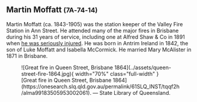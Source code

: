 ## Martin Moffatt <small>(7A‑74‑14)</small>

Martin Moffatt (ca. 1843-1905) was the station keeper of the Valley Fire Station in Ann Street. He attended many of the major fires in Brisbane during his 31 years of service, including one at Alfred Shaw & Co in 1891 when [he was seriously injured](https://trove.nla.gov.au/newspaper/article/184253875). He was born in Antrim Ireland in 1842, the son of Luke Moffatt and Isabella McCormick. He married Mary McAlister in 1871 in Brisbane.

<figure markdown>
  ![Great fire in Queen Street, Brisbane 1864](../assets/queen-street-fire-1864.jpg){ width="70%" class="full-width" }
  <figcaption markdown>[Great fire in Queen Street, Brisbane 1864](https://onesearch.slq.qld.gov.au/permalink/61SLQ_INST/tqqf2h/alma99183505953002061). — State Library of Queensland.</figcaption>
</figure>
